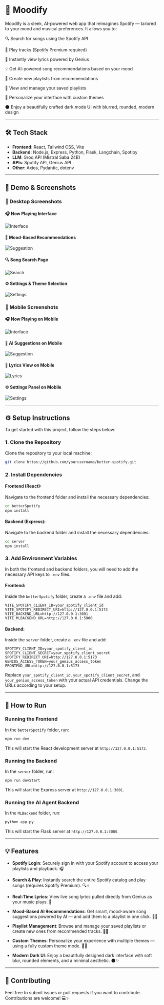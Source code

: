 
# 🎵 **Moodify**

Moodify is a sleek, AI-powered web app that reimagines Spotify — tailored to your mood and musical preferences. It allows you to:

🔍 Search for songs using the Spotify API

🎵 Play tracks (Spotify Premium required)

📝 Instantly view lyrics powered by Genius

💡 Get AI-powered song recommendations based on your mood

📁 Create new playlists from recommendations

💖 View and manage your saved playlists

🎨 Personalize your interface with custom themes

🌑 Enjoy a beautifully crafted dark mode UI with blurred, rounded, modern design

---

## 🛠 **Tech Stack**

- **Frontend**: React, Tailwind CSS, Vite  
- **Backend**: Node.js, Express, Python, Flask, Langchain, Spotipy
- **LLM**: Groq API (Mistral Saba 24B)
- **APIs**: Spotify API, Genius API  
- **Other**: Axios, Pydantic, dotenv

---

## 🎥 Demo & Screenshots

### 📸 Desktop Screenshots
#### 🎧 Now Playing Interface
![Interface](./Screenshots/interface.png)

#### 🤖 Mood-Based Recommendations
![Suggestion](./Screenshots/suggestion.png)

#### 🔍 Song Search Page
![Search](./Screenshots/search.png)

#### ⚙️ Settings & Theme Selection
![Settings](./Screenshots/settings.png)

### 📱 Mobile Screenshots

#### 🎧 Now Playing on Mobile
![Interface](./Screenshots/interface_phone.png)

#### 🤖 AI Suggestions on Mobile
![Suggestion](./Screenshots/suggestion_ph.png)

#### 📝 Lyrics View on Mobile
![Lyrics](./Screenshots/lyrics_phone.png)

#### ⚙️ Settings Panel on Mobile
![Settings](./Screenshots/settings_ph.png)

---

## ⚙️ **Setup Instructions**

To get started with this project, follow the steps below:

### 1. **Clone the Repository**  
Clone the repository to your local machine:
```bash
git clone https://github.com/yourusername/better-spotify.git
```

### 2. **Install Dependencies**

#### Frontend (React):  
Navigate to the frontend folder and install the necessary dependencies:
```bash
cd betterSpotify
npm install
```

#### Backend (Express):  
Navigate to the backend folder and install the necessary dependencies:
```bash
cd server
npm install
```

### 3. **Add Environment Variables**  
In both the frontend and backend folders, you will need to add the necessary API keys to `.env` files.

#### Frontend:  
Inside the `betterSpotify` folder, create a `.env` file and add:
```env
VITE_SPOTIFY_CLIENT_ID=your_spotify_client_id
VITE_SPOTIFY_REDIRECT_URI=http://127.0.0.1:5173
VITE_BACKEND_URL=http://127.0.0.1:3001
VITE_MLBACKEND_URL=http://127.0.0.1:5000
```

#### Backend:  
Inside the `server` folder, create a `.env` file and add:
```env
SPOTIFY_CLIENT_ID=your_spotify_client_id
SPOTIFY_CLIENT_SECRET=your_spotify_client_secret
SPOTIFY_REDIRECT_URI=http://127.0.0.1:5173
GENIUS_ACCESS_TOKEN=your_genius_access_token
FRONTEND_URL=http://127.0.0.1:5173
```

Replace `your_spotify_client_id`, `your_spotify_client_secret`, and `your_genius_access_token` with your actual API credentials. Change the URLs according to your setup.

---

## 🚀 **How to Run**

### Running the Frontend  
In the `betterSpotify` folder, run:
```bash
npm run dev
```
This will start the React development server at `http://127.0.0.1:5173`.

### Running the Backend  
In the `server` folder, run:
```bash
npm run devStart
```
This will start the Express server at `http://127.0.0.1:3001`.

### Running the AI Agent Backend  
In the `MLBackend` folder, run:
```bash
python app.py
```
This will start the Flask server at `http://127.0.0.1:5000`.

---

## 💡 **Features**

- **Spotify Login**: Securely sign in with your Spotify account to access your playlists and playback. 🎧

- **Search & Play**: Instantly search the entire Spotify catalog and play songs (requires Spotify Premium). 🔍🎶

- **Real-Time Lyrics**: View live song lyrics pulled directly from Genius as your music plays. 📝

- **Mood-Based AI Recommendations**: Get smart, mood-aware song suggestions powered by AI — and add them to a playlist in one click. 🤖🎵

- **Playlist Management**: Browse and manage your saved playlists or create new ones from recommended tracks. 📁💖

- **Custom Themes**: Personalize your experience with multiple themes — using a fully custom theme mode. 🎨🌈

- **Modern Dark UI**: Enjoy a beautifully designed dark interface with soft blur, rounded elements, and a minimal aesthetic. 🌑✨

---

## 🤝 **Contributing**  
Feel free to submit issues or pull requests if you want to contribute. Contributions are welcome! 💻✨
